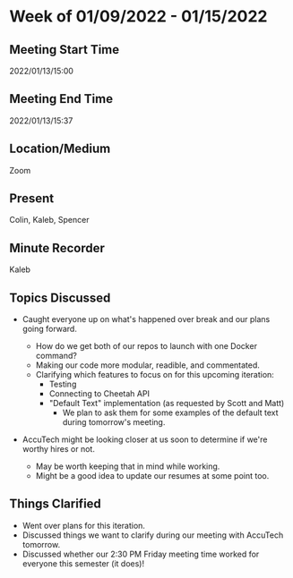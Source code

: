 # Week of 01/09/2022 - 01/15/2022

## Meeting Start Time

2022/01/13/15:00

## Meeting End Time

2022/01/13/15:37

## Location/Medium

Zoom

## Present

Colin, Kaleb, Spencer

## Minute Recorder

Kaleb

## Topics Discussed

- Caught everyone up on what's happened over break and our plans going forward.
  - How do we get both of our repos to launch with one Docker command?
  - Making our code more modular, readible, and commentated.
  - Clarifying which features to focus on for this upcoming iteration:
    - Testing
    - Connecting to Cheetah API
    - "Default Text" implementation (as requested by Scott and Matt)
      - We plan to ask them for some examples of the default text during tomorrow's meeting.

- AccuTech might be looking closer at us soon to determine if we're worthy hires or not.
  - May be worth keeping that in mind while working.
  - Might be a good idea to update our resumes at some point too.

## Things Clarified

- Went over plans for this iteration.
- Discussed things we want to clarify during our meeting with AccuTech tomorrow.
- Discussed whether our 2:30 PM Friday meeting time worked for everyone this semester (it does)!
